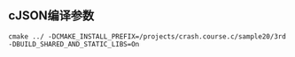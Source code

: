 ## cJSON编译参数

```
cmake ../ -DCMAKE_INSTALL_PREFIX=/projects/crash.course.c/sample20/3rd -DBUILD_SHARED_AND_STATIC_LIBS=On
```